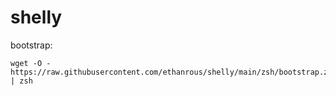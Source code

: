 # shelly

bootstrap:
```
wget -O - https://raw.githubusercontent.com/ethanrous/shelly/main/zsh/bootstrap.zsh | zsh
```
